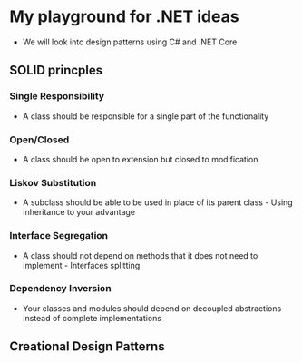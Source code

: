 # My playground for .NET ideas
* We will look into design patterns using C# and .NET Core

## SOLID princples
### Single Responsibility
* A class should be responsible for a single part of the functionality
### Open/Closed
* A class should be open to extension but closed to modification
### Liskov Substitution
* A subclass should be able to be used in place of its parent class - Using inheritance to your advantage
### Interface Segregation
* A class should not depend on methods that it does not need to implement - Interfaces splitting
### Dependency Inversion
* Your classes and modules should depend on decoupled abstractions instead of complete implementations

## Creational Design Patterns
